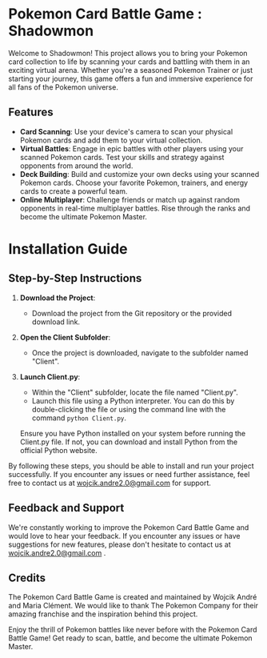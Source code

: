 # Pokemon Card Battle Game : Shadowmon

Welcome to Shadowmon! This project allows you to bring your Pokemon card collection to life by scanning your cards and battling with them in an exciting virtual arena. Whether you're a seasoned Pokemon Trainer or just starting your journey, this game offers a fun and immersive experience for all fans of the Pokemon universe.

## Features

- **Card Scanning**: Use your device's camera to scan your physical Pokemon cards and add them to your virtual collection.
- **Virtual Battles**: Engage in epic battles with other players using your scanned Pokemon cards. Test your skills and strategy against opponents from around the world.
- **Deck Building**: Build and customize your own decks using your scanned Pokemon cards. Choose your favorite Pokemon, trainers, and energy cards to create a powerful team.
- **Online Multiplayer**: Challenge friends or match up against random opponents in real-time multiplayer battles. Rise through the ranks and become the ultimate Pokemon Master.

# Installation Guide

## Step-by-Step Instructions

1. **Download the Project**:
   - Download the project from the Git repository or the provided download link.

2. **Open the Client Subfolder**:
   - Once the project is downloaded, navigate to the subfolder named "Client".

3. **Launch Client.py**:
   - Within the "Client" subfolder, locate the file named "Client.py".
   - Launch this file using a Python interpreter. You can do this by double-clicking the file or using the command line with the command `python Client.py`.
   
   Ensure you have Python installed on your system before running the Client.py file. If not, you can download and install Python from the official Python website.

By following these steps, you should be able to install and run your project successfully. If you encounter any issues or need further assistance, feel free to contact us at wojcik.andre2.0@gmail.com for support.


## Feedback and Support

We're constantly working to improve the Pokemon Card Battle Game and would love to hear your feedback. If you encounter any issues or have suggestions for new features, please don't hesitate to contact us at wojcik.andre2.0@gmail.com .


## Credits

The Pokemon Card Battle Game is created and maintained by Wojcik André and Maria Clément. We would like to thank The Pokemon Company for their amazing franchise and the inspiration behind this project.


Enjoy the thrill of Pokemon battles like never before with the Pokemon Card Battle Game! Get ready to scan, battle, and become the ultimate Pokemon Master.
